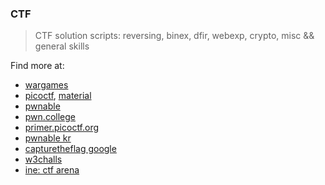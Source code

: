 ### CTF
> CTF solution scripts: reversing, binex, dfir, webexp, crypto, misc && general skills

Find more at:

- [wargames](https://overthewire.org/wargames/)
- [picoctf](https://play.picoctf.org/), [material](https://primer.picoctf.org/)
- [pwnable](https://pwnable.tw/)
- [pwn.college](https://pwn.college/dojos)
- [primer.picoctf.org](https://primer.picoctf.org/)
- [pwnable kr](https://pwnable.kr/)
- [capturetheflag google](https://capturetheflag.withgoogle.com/#beginners/)
- [w3challs](https://w3challs.com/)
- [ine: ctf arena](https://showcase.ine.com/ctf/home)
